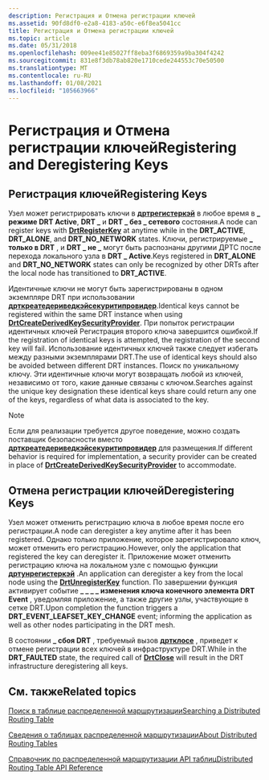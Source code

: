 ```yaml
---
description: Регистрация и Отмена регистрации ключей
ms.assetid: 90fd8df0-e2a8-4183-a50c-e6f8ea5041cc
title: Регистрация и Отмена регистрации ключей
ms.topic: article
ms.date: 05/31/2018
ms.openlocfilehash: 009ee41e85027ff8eba3f6869359a9ba304f4242
ms.sourcegitcommit: 831e8f3db78ab820e1710cede244553c70e50500
ms.translationtype: MT
ms.contentlocale: ru-RU
ms.lasthandoff: 01/08/2021
ms.locfileid: "105663966"
---
```

# <a name="registering-and-deregistering-keys"></a><span data-ttu-id="65d12-103">Регистрация и Отмена регистрации ключей</span><span class="sxs-lookup"><span data-stu-id="65d12-103">Registering and Deregistering Keys</span></span>

## <a name="registering-keys"></a><span data-ttu-id="65d12-104">Регистрация ключей</span><span class="sxs-lookup"><span data-stu-id="65d12-104">Registering Keys</span></span>

<span data-ttu-id="65d12-105">Узел может регистрировать ключи в [**дртрегистеркэй**](/windows/desktop/api/drt/nf-drt-drtregisterkey) в любое время в **\_ режиме DRT Active**, **DRT \_** и **DRT \_ без \_ сетевого** состояния.</span><span class="sxs-lookup"><span data-stu-id="65d12-105">A node can register keys with [**DrtRegisterKey**](/windows/desktop/api/drt/nf-drt-drtregisterkey) at anytime while in the **DRT\_ACTIVE**, **DRT\_ALONE**, and **DRT\_NO\_NETWORK** states.</span></span> <span data-ttu-id="65d12-106">Ключи, регистрируемые **\_ только в DRT** , и **DRT \_ не \_** могут быть распознаны другими ДРТС после перехода локального узла в **DRT \_ Active**.</span><span class="sxs-lookup"><span data-stu-id="65d12-106">Keys registered in **DRT\_ALONE** and **DRT\_NO\_NETWORK** states can only be recognized by other DRTs after the local node has transitioned to **DRT\_ACTIVE**.</span></span>

<span data-ttu-id="65d12-107">Идентичные ключи не могут быть зарегистрированы в одном экземпляре DRT при использовании [**дрткреатедериведкэйсекуритипровидер**](/windows/desktop/api/drt/nf-drt-drtcreatederivedkeysecurityprovider).</span><span class="sxs-lookup"><span data-stu-id="65d12-107">Identical keys cannot be registered within the same DRT instance when using [**DrtCreateDerivedKeySecurityProvider**](/windows/desktop/api/drt/nf-drt-drtcreatederivedkeysecurityprovider).</span></span> <span data-ttu-id="65d12-108">При попыток регистрации идентичных ключей Регистрация второго ключа завершится ошибкой.</span><span class="sxs-lookup"><span data-stu-id="65d12-108">If the registration of identical keys is attempted, the registration of the second key will fail.</span></span> <span data-ttu-id="65d12-109">Использование идентичных ключей также следует избегать между разными экземплярами DRT.</span><span class="sxs-lookup"><span data-stu-id="65d12-109">The use of identical keys should also be avoided between different DRT instances.</span></span> <span data-ttu-id="65d12-110">Поиск по уникальному ключу. Эти идентичные ключи могут возвращать любой из ключей, независимо от того, какие данные связаны с ключом.</span><span class="sxs-lookup"><span data-stu-id="65d12-110">Searches against the unique key designation these identical keys share could return any one of the keys, regardless of what data is associated to the key.</span></span>

> [!Note]  
> <span data-ttu-id="65d12-111">Если для реализации требуется другое поведение, можно создать поставщик безопасности вместо [**дрткреатедериведкэйсекуритипровидер**](/windows/desktop/api/drt/nf-drt-drtcreatederivedkeysecurityprovider) для размещения.</span><span class="sxs-lookup"><span data-stu-id="65d12-111">If different behavior is required for implementation, a security provider can be created in place of [**DrtCreateDerivedKeySecurityProvider**](/windows/desktop/api/drt/nf-drt-drtcreatederivedkeysecurityprovider) to accommodate.</span></span>

 

## <a name="deregistering-keys"></a><span data-ttu-id="65d12-112">Отмена регистрации ключей</span><span class="sxs-lookup"><span data-stu-id="65d12-112">Deregistering Keys</span></span>

<span data-ttu-id="65d12-113">Узел может отменить регистрацию ключа в любое время после его регистрации.</span><span class="sxs-lookup"><span data-stu-id="65d12-113">A node can deregister a key anytime after it has been registered.</span></span> <span data-ttu-id="65d12-114">Однако только приложение, которое зарегистрировало ключ, может отменить его регистрацию.</span><span class="sxs-lookup"><span data-stu-id="65d12-114">However, only the application that registered the key can deregister it.</span></span> <span data-ttu-id="65d12-115">Приложение может отменить регистрацию ключа на локальном узле с помощью функции [**дртунрегистеркэй**](/windows/desktop/api/drt/nf-drt-drtunregisterkey) .</span><span class="sxs-lookup"><span data-stu-id="65d12-115">An application can deregister a key from the local node using the [**DrtUnregisterKey**](/windows/desktop/api/drt/nf-drt-drtunregisterkey) function.</span></span> <span data-ttu-id="65d12-116">По завершении функция активирует событие **\_ \_ \_ \_ изменения ключа конечного элемента DRT Event** , уведомляя приложение, а также другие узлы, участвующие в сетке DRT.</span><span class="sxs-lookup"><span data-stu-id="65d12-116">Upon completion the function triggers a **DRT\_EVENT\_LEAFSET\_KEY\_CHANGE** event; informing the application as well as other nodes participating in the DRT mesh.</span></span>

<span data-ttu-id="65d12-117">В состоянии **\_ сбоя DRT** , требуемый вызов [**дртклосе**](/windows/desktop/api/drt/nf-drt-drtclose) , приведет к отмене регистрации всех ключей в инфраструктуре DRT.</span><span class="sxs-lookup"><span data-stu-id="65d12-117">While in the **DRT\_FAULTED** state, the required call of [**DrtClose**](/windows/desktop/api/drt/nf-drt-drtclose) will result in the DRT infrastructure deregistering all keys.</span></span>

## <a name="related-topics"></a><span data-ttu-id="65d12-118">См. также</span><span class="sxs-lookup"><span data-stu-id="65d12-118">Related topics</span></span>

<dl> <dt>

[<span data-ttu-id="65d12-119">Поиск в таблице распределенной маршрутизации</span><span class="sxs-lookup"><span data-stu-id="65d12-119">Searching a Distributed Routing Table</span></span>](searching-a-distributed-routing-table.md)
</dt> <dt>

[<span data-ttu-id="65d12-120">Сведения о таблицах распределенной маршрутизации</span><span class="sxs-lookup"><span data-stu-id="65d12-120">About Distributed Routing Tables</span></span>](about-distributed-routing-tables.md)
</dt> <dt>

[<span data-ttu-id="65d12-121">Справочник по распределенной маршрутизации API таблиц</span><span class="sxs-lookup"><span data-stu-id="65d12-121">Distributed Routing Table API Reference</span></span>](distributed-routing-table-api-reference.md)
</dt> </dl>

 

 



